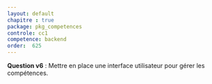 ```yaml
---
layout: default
chapitre : true
package: pkg_competences
controle: cc1
competence: backend
order:  625
---
```


<!-- TODO backend-1 : pkg_competences - Gestion des compétences -->

**Question v6**  : Mettre en place une interface utilisateur pour gérer les compétences.